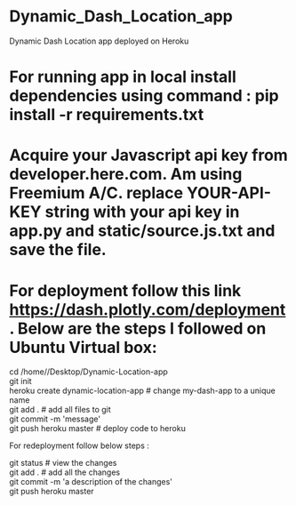 # Dynamic_Dash_Location_app
Dynamic Dash Location app deployed on Heroku



# For running app in local install dependencies using command : pip install -r requirements.txt
# Acquire your Javascript api key from developer.here.com. Am using Freemium A/C. replace YOUR-API-KEY string with your api key in app.py and static/source.js.txt and save the file.

# For deployment follow this link https://dash.plotly.com/deployment. Below are the steps I followed on Ubuntu Virtual box:

cd /home/<user>/Desktop/Dynamic-Location-app <br>
git init <br>
heroku create dynamic-location-app # change my-dash-app to a unique name <br>
git add . # add all files to git <br>
git commit -m 'message' <br>
git push heroku master # deploy code to heroku <br>


For redeployment follow below steps :<br>

git status # view the changes <br>
git add .  # add all the changes <br>
git commit -m 'a description of the changes' <br>
git push heroku master <br>
